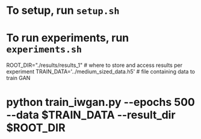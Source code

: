 # To setup, run `setup.sh`

# To run experiments, run `experiments.sh`


ROOT_DIR="./results/results_1"  # where to store and access results per experiment
TRAIN_DATA='../medium_sized_data.h5'  # file containing data to train GAN

# python train_iwgan.py --epochs 500 --data $TRAIN_DATA --result_dir $ROOT_DIR


